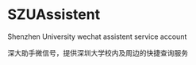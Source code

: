 SZUAssistent
============

Shenzhen University wechat assistent service account

深大助手微信号，提供深圳大学校内及周边的快捷查询服务
